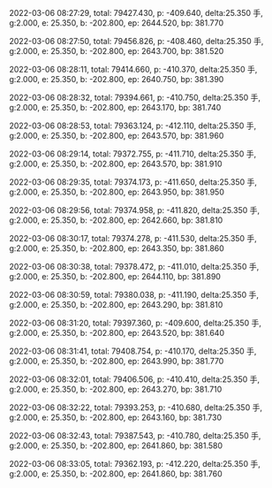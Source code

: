 2022-03-06 08:27:29, total: 79427.430, p: -409.640, delta:25.350 手, g:2.000, e: 25.350, b: -202.800, ep: 2644.520, bp: 381.770

2022-03-06 08:27:50, total: 79456.826, p: -408.460, delta:25.350 手, g:2.000, e: 25.350, b: -202.800, ep: 2643.700, bp: 381.520

2022-03-06 08:28:11, total: 79414.660, p: -410.370, delta:25.350 手, g:2.000, e: 25.350, b: -202.800, ep: 2640.750, bp: 381.390

2022-03-06 08:28:32, total: 79394.661, p: -410.750, delta:25.350 手, g:2.000, e: 25.350, b: -202.800, ep: 2643.170, bp: 381.740

2022-03-06 08:28:53, total: 79363.124, p: -412.110, delta:25.350 手, g:2.000, e: 25.350, b: -202.800, ep: 2643.570, bp: 381.960

2022-03-06 08:29:14, total: 79372.755, p: -411.710, delta:25.350 手, g:2.000, e: 25.350, b: -202.800, ep: 2643.570, bp: 381.910

2022-03-06 08:29:35, total: 79374.173, p: -411.650, delta:25.350 手, g:2.000, e: 25.350, b: -202.800, ep: 2643.950, bp: 381.950

2022-03-06 08:29:56, total: 79374.958, p: -411.820, delta:25.350 手, g:2.000, e: 25.350, b: -202.800, ep: 2642.660, bp: 381.810

2022-03-06 08:30:17, total: 79374.278, p: -411.530, delta:25.350 手, g:2.000, e: 25.350, b: -202.800, ep: 2643.350, bp: 381.860

2022-03-06 08:30:38, total: 79378.472, p: -411.010, delta:25.350 手, g:2.000, e: 25.350, b: -202.800, ep: 2644.110, bp: 381.890

2022-03-06 08:30:59, total: 79380.038, p: -411.190, delta:25.350 手, g:2.000, e: 25.350, b: -202.800, ep: 2643.290, bp: 381.810

2022-03-06 08:31:20, total: 79397.360, p: -409.600, delta:25.350 手, g:2.000, e: 25.350, b: -202.800, ep: 2643.520, bp: 381.640

2022-03-06 08:31:41, total: 79408.754, p: -410.170, delta:25.350 手, g:2.000, e: 25.350, b: -202.800, ep: 2643.990, bp: 381.770

2022-03-06 08:32:01, total: 79406.506, p: -410.410, delta:25.350 手, g:2.000, e: 25.350, b: -202.800, ep: 2643.270, bp: 381.710

2022-03-06 08:32:22, total: 79393.253, p: -410.680, delta:25.350 手, g:2.000, e: 25.350, b: -202.800, ep: 2643.160, bp: 381.730

2022-03-06 08:32:43, total: 79387.543, p: -410.780, delta:25.350 手, g:2.000, e: 25.350, b: -202.800, ep: 2641.860, bp: 381.580

2022-03-06 08:33:05, total: 79362.193, p: -412.220, delta:25.350 手, g:2.000, e: 25.350, b: -202.800, ep: 2641.860, bp: 381.760